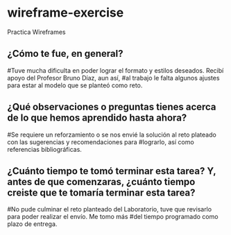 # wireframe-exercise
Practica Wireframes
##	¿Cómo te fue, en general?
#Tuve mucha dificulta en poder lograr el formato y estilos deseados. Recibí apoyo del Profesor Bruno Díaz, aun así, #al trabajo le falta algunos ajustes para estar al modelo que se planteó como reto.
##	¿Qué observaciones o preguntas tienes acerca de lo que hemos aprendido hasta ahora?
#Se requiere un reforzamiento o se nos envié la solución al reto plateado con las sugerencias y recomendaciones para #lograrlo, así como referencias bibliográficas.
##	¿Cuánto tiempo te tomó terminar esta tarea? Y, antes de que comenzaras, ¿cuánto tiempo creiste que te tomaría terminar esta tarea?
#No pude culminar el reto planteado del Laboratorio, tuve que revisarlo para poder realizar el envío. Me tomo más #del tiempo programado como plazo de entrega.
